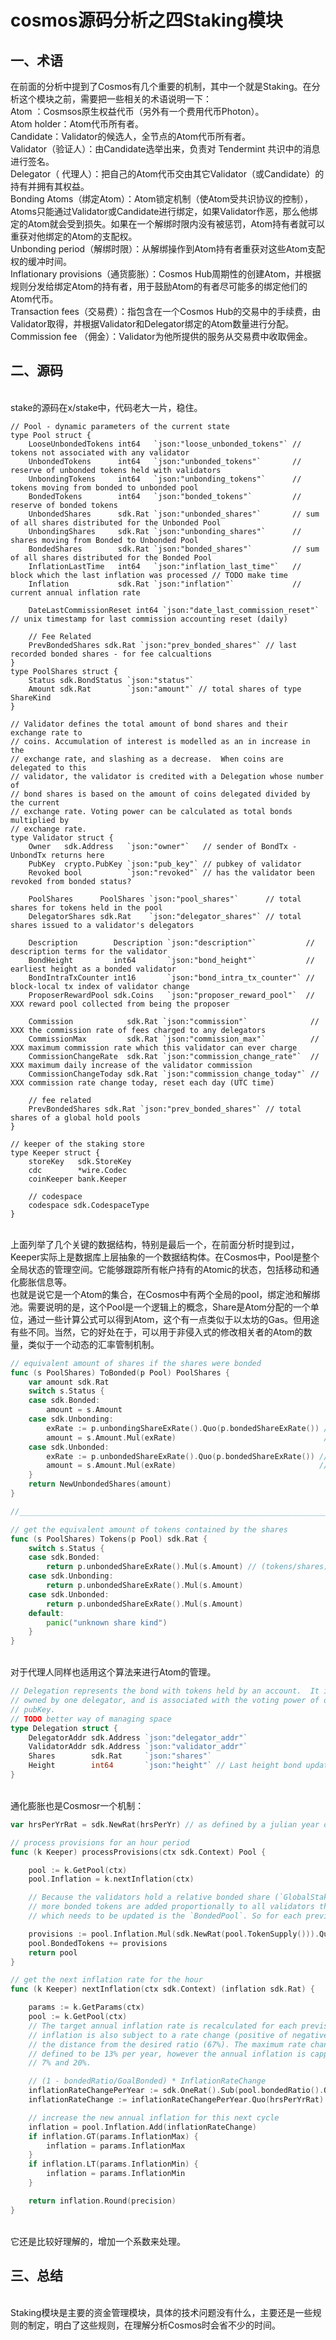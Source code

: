 # cosmos源码分析之四Staking模块

## 一、术语
在前面的分析中提到了Cosmos有几个重要的机制，其中一个就是Staking。在分析这个模块之前，需要把一些相关的术语说明一下：
</br>
Atom ：Cosmsos原生权益代币（另外有一个费用代币Photon）。
</br>
Atom holder：Atom代币所有者。
</br>
Candidate：Validator的候选人，全节点的Atom代币所有者。
</br>
Validator（验证人）：由Candidate选举出来，负责对 Tendermint 共识中的消息进行签名。
</br>
Delegator（ 代理人）：把自己的Atom代币交由其它Validator（或Candidate）的持有并拥有其权益。
</br>
Bonding Atoms（绑定Atom）：Atom锁定机制（使Atom受共识协议的控制），Atoms只能通过Validator或Candidate进行绑定，如果Validator作恶，那么他绑定的Atom就会受到损失。如果在一个解绑时限内没有被惩罚，Atom持有者就可以重获对他绑定的Atom的支配权。
</br>
Unbonding period（解绑时限）：从解绑操作到Atom持有者重获对这些Atom支配权的缓冲时间。
</br>
Inflationary provisions（通货膨胀）：Cosmos Hub周期性的创建Atom，并根据规则分发给绑定Atom的持有者，用于鼓励Atom的有者尽可能多的绑定他们的Atom代币。
</br>
Transaction fees（交易费）：指包含在一个Cosmos Hub的交易中的手续费，由Validator取得，并根据Validator和Delegator绑定的Atom数量进行分配。
</br>
Commission fee （佣金）：Validator为他所提供的服务从交易费中收取佣金。
</br>

## 二、源码
</br>
stake的源码在x/stake中，代码老大一片，稳住。
</br>

``` golang
// Pool - dynamic parameters of the current state
type Pool struct {
	LooseUnbondedTokens int64   `json:"loose_unbonded_tokens"` // tokens not associated with any validator
	UnbondedTokens      int64   `json:"unbonded_tokens"`       // reserve of unbonded tokens held with validators
	UnbondingTokens     int64   `json:"unbonding_tokens"`      // tokens moving from bonded to unbonded pool
	BondedTokens        int64   `json:"bonded_tokens"`         // reserve of bonded tokens
	UnbondedShares      sdk.Rat `json:"unbonded_shares"`       // sum of all shares distributed for the Unbonded Pool
	UnbondingShares     sdk.Rat `json:"unbonding_shares"`      // shares moving from Bonded to Unbonded Pool
	BondedShares        sdk.Rat `json:"bonded_shares"`         // sum of all shares distributed for the Bonded Pool
	InflationLastTime   int64   `json:"inflation_last_time"`   // block which the last inflation was processed // TODO make time
	Inflation           sdk.Rat `json:"inflation"`             // current annual inflation rate

	DateLastCommissionReset int64 `json:"date_last_commission_reset"` // unix timestamp for last commission accounting reset (daily)

	// Fee Related
	PrevBondedShares sdk.Rat `json:"prev_bonded_shares"` // last recorded bonded shares - for fee calcualtions
}
type PoolShares struct {
	Status sdk.BondStatus `json:"status"`
	Amount sdk.Rat        `json:"amount"` // total shares of type ShareKind
}

// Validator defines the total amount of bond shares and their exchange rate to
// coins. Accumulation of interest is modelled as an in increase in the
// exchange rate, and slashing as a decrease.  When coins are delegated to this
// validator, the validator is credited with a Delegation whose number of
// bond shares is based on the amount of coins delegated divided by the current
// exchange rate. Voting power can be calculated as total bonds multiplied by
// exchange rate.
type Validator struct {
	Owner   sdk.Address   `json:"owner"`   // sender of BondTx - UnbondTx returns here
	PubKey  crypto.PubKey `json:"pub_key"` // pubkey of validator
	Revoked bool          `json:"revoked"` // has the validator been revoked from bonded status?

	PoolShares      PoolShares `json:"pool_shares"`      // total shares for tokens held in the pool
	DelegatorShares sdk.Rat    `json:"delegator_shares"` // total shares issued to a validator's delegators

	Description        Description `json:"description"`           // description terms for the validator
	BondHeight         int64       `json:"bond_height"`           // earliest height as a bonded validator
	BondIntraTxCounter int16       `json:"bond_intra_tx_counter"` // block-local tx index of validator change
	ProposerRewardPool sdk.Coins   `json:"proposer_reward_pool"`  // XXX reward pool collected from being the proposer

	Commission            sdk.Rat `json:"commission"`              // XXX the commission rate of fees charged to any delegators
	CommissionMax         sdk.Rat `json:"commission_max"`          // XXX maximum commission rate which this validator can ever charge
	CommissionChangeRate  sdk.Rat `json:"commission_change_rate"`  // XXX maximum daily increase of the validator commission
	CommissionChangeToday sdk.Rat `json:"commission_change_today"` // XXX commission rate change today, reset each day (UTC time)

	// fee related
	PrevBondedShares sdk.Rat `json:"prev_bonded_shares"` // total shares of a global hold pools
}

// keeper of the staking store
type Keeper struct {
	storeKey   sdk.StoreKey
	cdc        *wire.Codec
	coinKeeper bank.Keeper

	// codespace
	codespace sdk.CodespaceType
}
```
</br>
上面列举了几个关键的数据结构，特别是最后一个，在前面分析时提到过，Keeper实际上是数据库上层抽象的一个数据结构体。在Cosmos中，Pool是整个全局状态的管理空间。它能够跟踪所有帐户持有的Atomic的状态，包括移动和通化膨胀信息等。
</br>
也就是说它是一个Atom的集合，在Cosmos中有两个全局的pool，绑定池和解绑池。需要说明的是，这个Pool是一个逻辑上的概念，Share是Atom分配的一个单位，通过一些计算公式可以得到Atom，这个有一点类似于以太坊的Gas。但用途有些不同。当然，它的好处在于，可以用于非侵入式的修改相关者的Atom的数量，类似于一个动态的汇率管制机制。
</br>

``` go
// equivalent amount of shares if the shares were bonded
func (s PoolShares) ToBonded(p Pool) PoolShares {
	var amount sdk.Rat
	switch s.Status {
	case sdk.Bonded:
		amount = s.Amount
	case sdk.Unbonding:
		exRate := p.unbondingShareExRate().Quo(p.bondedShareExRate()) // (tok/ubshr)/(tok/bshr) = bshr/ubshr
		amount = s.Amount.Mul(exRate)                                 // ubshr*bshr/ubshr = bshr
	case sdk.Unbonded:
		exRate := p.unbondedShareExRate().Quo(p.bondedShareExRate()) // (tok/ubshr)/(tok/bshr) = bshr/ubshr
		amount = s.Amount.Mul(exRate)                                // ubshr*bshr/ubshr = bshr
	}
	return NewUnbondedShares(amount)
}

//_________________________________________________________________________________________________________

// get the equivalent amount of tokens contained by the shares
func (s PoolShares) Tokens(p Pool) sdk.Rat {
	switch s.Status {
	case sdk.Bonded:
		return p.unbondedShareExRate().Mul(s.Amount) // (tokens/shares) * shares
	case sdk.Unbonding:
		return p.unbondedShareExRate().Mul(s.Amount)
	case sdk.Unbonded:
		return p.unbondedShareExRate().Mul(s.Amount)
	default:
		panic("unknown share kind")
	}
}
```
</br>
对于代理人同样也适用这个算法来进行Atom的管理。
</br>

``` go
// Delegation represents the bond with tokens held by an account.  It is
// owned by one delegator, and is associated with the voting power of one
// pubKey.
// TODO better way of managing space
type Delegation struct {
	DelegatorAddr sdk.Address `json:"delegator_addr"`
	ValidatorAddr sdk.Address `json:"validator_addr"`
	Shares        sdk.Rat     `json:"shares"`
	Height        int64       `json:"height"` // Last height bond updated
}
```
</br>
通化膨胀也是Cosmosr一个机制：
</br>

``` go
var hrsPerYrRat = sdk.NewRat(hrsPerYr) // as defined by a julian year of 365.25 days

// process provisions for an hour period
func (k Keeper) processProvisions(ctx sdk.Context) Pool {

	pool := k.GetPool(ctx)
	pool.Inflation = k.nextInflation(ctx)

	// Because the validators hold a relative bonded share (`GlobalStakeShare`), when
	// more bonded tokens are added proportionally to all validators the only term
	// which needs to be updated is the `BondedPool`. So for each previsions cycle:

	provisions := pool.Inflation.Mul(sdk.NewRat(pool.TokenSupply())).Quo(hrsPerYrRat).Evaluate()
	pool.BondedTokens += provisions
	return pool
}

// get the next inflation rate for the hour
func (k Keeper) nextInflation(ctx sdk.Context) (inflation sdk.Rat) {

	params := k.GetParams(ctx)
	pool := k.GetPool(ctx)
	// The target annual inflation rate is recalculated for each previsions cycle. The
	// inflation is also subject to a rate change (positive of negative) depending or
	// the distance from the desired ratio (67%). The maximum rate change possible is
	// defined to be 13% per year, however the annual inflation is capped as between
	// 7% and 20%.

	// (1 - bondedRatio/GoalBonded) * InflationRateChange
	inflationRateChangePerYear := sdk.OneRat().Sub(pool.bondedRatio().Quo(params.GoalBonded)).Mul(params.InflationRateChange)
	inflationRateChange := inflationRateChangePerYear.Quo(hrsPerYrRat)

	// increase the new annual inflation for this next cycle
	inflation = pool.Inflation.Add(inflationRateChange)
	if inflation.GT(params.InflationMax) {
		inflation = params.InflationMax
	}
	if inflation.LT(params.InflationMin) {
		inflation = params.InflationMin
	}

	return inflation.Round(precision)
}

```
</br>
它还是比较好理解的，增加一个系数来处理。
</br>

## 三、总结
</br>
Staking模块是主要的资金管理模块，具体的技术问题没有什么，主要还是一些规则的制定，明白了这些规则，在理解分析Cosmos时会省不少的时间。
</br>
</br>
</br>
</br>
</br>
</br>
</br>
</br>
</br>
</br>
</br>
</br>
</br>
</br>
</br>
</br>
</br>
</br>
</br>
</br>
</br>
</br>
</br>
</br>
</br>
</br>
</br>
</br>
</br>
</br>
</br>
</br>
</br>
